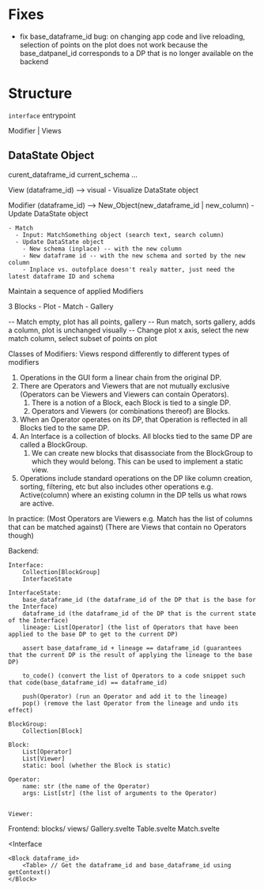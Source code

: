 # Fixes
- fix base_dataframe_id bug: on changing app code and live reloading, selection of points on the plot does not work because the base_datpanel_id corresponds to a DP that is no longer available on the backend

# Structure


`interface` entrypoint


Modifier | Views


DataState Object
---------------
curent_dataframe_id
current_schema
...



View (dataframe_id) --> visual
    - Visualize DataState object

Modifier (dataframe_id) --> New_Object(new_dataframe_id | new_column)
    - Update DataState object

    - Match
      - Input: MatchSomething object (search text, search column)
      - Update DataState object
        - New schema (inplace) -- with the new column
        - New dataframe id -- with the new schema and sorted by the new column
        - Inplace vs. outofplace doesn't realy matter, just need the latest dataframe ID and schema


Maintain a sequence of applied Modifiers

3 Blocks
    - Plot
    - Match
    - Gallery

-- Match empty, plot has all points, gallery
-- Run match, sorts gallery, adds a column, plot is unchanged visually
-- Change plot x axis, select the new match column, select subset of points on plot

Classes of Modifiers:
    Views respond differently to different types of modifiers

1. Operations in the GUI form a linear chain from the original DP.
2. There are Operators and Viewers that are not mutually exclusive (Operators can be Viewers and Viewers can contain Operators).
   1. There is a notion of a Block, each Block is tied to a single DP.
   2. Operators and Viewers (or combinations thereof) are Blocks.
3. When an Operator operates on its DP, that Operation is reflected in all Blocks tied to the same DP.
4. An Interface is a collection of blocks. All blocks tied to the same DP are called a BlockGroup.
   1. We can create new blocks that disassociate from the BlockGroup to which they would belong. This can be used to implement a static view.
5. Operations include standard operations on the DP like column creation, sorting, filtering, etc but also includes other operations e.g. Active(column) where an existing column in the DP tells us what rows are active.



In practice:
    (Most Operators are Viewers e.g. Match has the list of columns that can be matched against)
    (There are Views that contain no Operators though)


Backend:

    Interface:
        Collection[BlockGroup]
        InterfaceState

    InterfaceState:
        base_dataframe_id (the dataframe_id of the DP that is the base for the Interface)
        dataframe_id (the dataframe_id of the DP that is the current state of the Interface)
        lineage: List[Operator] (the list of Operators that have been applied to the base DP to get to the current DP)

        assert base_dataframe_id + lineage == dataframe_id (guarantees that the current DP is the result of applying the lineage to the base DP)

        to_code() (convert the list of Operators to a code snippet such that code(base_dataframe_id) == dataframe_id)

        push(Operator) (run an Operator and add it to the lineage)
        pop() (remove the last Operator from the lineage and undo its effect)

    BlockGroup:
        Collection[Block]

    Block:
        List[Operator]
        List[Viewer]
        static: bool (whether the Block is static)

    Operator:
        name: str (the name of the Operator)
        args: List[str] (the list of arguments to the Operator)


    Viewer:



Frontend:
    blocks/
        views/
            <!-- Pure views, no operators -->
            Gallery.svelte
            Table.svelte
        <!-- Operators, which  -->
        Match.svelte
    

<Interface
>
    <Block dataframe_id>
        <Table> // Get the dataframe_id and base_dataframe_id using getContext()
    </Block>
</Interface>